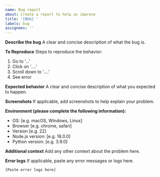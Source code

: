 ```yaml
---
name: Bug report
about: Create a report to help us improve
title: '[BUG] '
labels: bug
assignees: ''
---
```


**Describe the bug**
A clear and concise description of what the bug is.

**To Reproduce**
Steps to reproduce the behavior:
1. Go to '...'
2. Click on '....'
3. Scroll down to '....'
4. See error

**Expected behavior**
A clear and concise description of what you expected to happen.

**Screenshots**
If applicable, add screenshots to help explain your problem.

**Environment (please complete the following information):**
- OS: [e.g. macOS, Windows, Linux]
- Browser [e.g. chrome, safari]
- Version [e.g. 22]
- Node.js version: [e.g. 18.0.0]
- Python version: [e.g. 3.9.0]

**Additional context**
Add any other context about the problem here.

**Error logs**
If applicable, paste any error messages or logs here.

```
[Paste error logs here]
```
